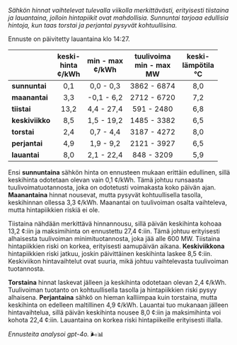 *Sähkön hinnat vaihtelevat tulevalla viikolla merkittävästi, erityisesti tiistaina ja lauantaina, jolloin hintapiikit ovat mahdollisia. Sunnuntai tarjoaa edullisia hintoja, kun taas torstai ja perjantai pysyvät kohtuullisina.*

Ennuste on päivitetty lauantaina klo 14:27.

|              | keski-<br>hinta<br>¢/kWh | min - max<br>¢/kWh | tuulivoima<br>min - max<br>MW | keski-<br>lämpötila<br>°C |
|:-------------|:----------------:|:----------------:|:-------------:|:-------------:|
| **sunnuntai**  | 0,1             | 0,0 - 0,3        | 3862 - 6874   | 8,0           |
| **maanantai**  | 3,3             | -0,1 - 6,2       | 2712 - 6720   | 7,2           |
| **tiistai**    | 13,2            | 4,4 - 27,4       | 591 - 2480    | 6,8           |
| **keskiviikko**| 8,5             | 1,5 - 19,2       | 1485 - 3382   | 6,5           |
| **torstai**    | 2,4             | 0,7 - 4,4        | 3187 - 4272   | 8,0           |
| **perjantai**  | 4,9             | 1,9 - 9,2        | 2121 - 3927   | 6,5           |
| **lauantai**   | 8,0             | 2,1 - 22,4       | 848 - 3209    | 5,9           |

Ensi **sunnuntaina** sähkön hinta on ennusteen mukaan erittäin edullinen, sillä keskihinta odotetaan olevan vain 0,1 ¢/kWh. Tämä johtuu runsaasta tuulivoimatuotannosta, joka on odotetusti voimakasta koko päivän ajan. **Maanantaina** hinnat nousevat, mutta pysyvät kohtuullisella tasolla, keskihinnan ollessa 3,3 ¢/kWh. Maanantai on tuulivoiman osalta vaihteleva, mutta hintapiikkien riskiä ei ole.

Tiistaina nähdään merkittävä hinnannousu, sillä päivän keskihinta kohoaa 13,2 ¢:iin ja maksimihinta on ennustettu 27,4 ¢:iin. Tämä johtuu erityisesti alhaisesta tuulivoiman minimituotannosta, joka jää alle 600 MW. Tiistaina hintapiikkien riski on korkea, erityisesti aamupäivän aikana. **Keskiviikkona** hintapiikkien riski jatkuu, joskin päivittäinen keskihinta laskee 8,5 ¢:iin. Keskiviikon hintavaihtelut ovat suuria, mikä johtuu vaihtelevasta tuulivoiman tuotannosta.

**Torstaina** hinnat laskevat jälleen ja keskihinta odotetaan olevan 2,4 ¢/kWh. Tuulivoiman tuotanto on kohtuullisella tasolla ja hintapiikkien riski pysyy alhaisena. **Perjantaina** sähkö on hieman kalliimpaa kuin torstaina, mutta keskihinta on edelleen maltillinen 4,9 ¢/kWh. Lauantai tuo mukanaan jälleen hintavaihtelua, sillä päivän keskihinta nousee 8,0 ¢:iin ja maksimihinta voi kohota 22,4 ¢:iin. Lauantaina on korkea riski hintapiikeille erityisesti illalla.

*Ennusteita analysoi gpt-4o.* 🌬️📊
